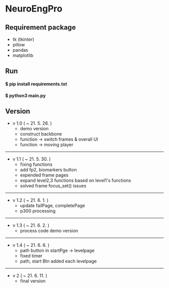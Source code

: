 # NeuroEngPro

## Requirement package
* tk (tkinter)
* pillow
* pandas
* matplotlib

## Run
#### $ pip install requirements.txt
#### $ python3 main.py

## Version
* v 1.0 ( ~ 21. 5. 26. )
    * demo version
    * construct backbone
    * function -> switch frames & overall UI
    * function -> moving player
---
* v 1.1 ( ~ 21. 5. 30. )
    * fixing functions
    * add fp2, biomarkers button
    * expended frame pages
    * expand level2,3 functions based on level1's functions
    * solved frame focus_set() issues
---
* v 1.2 ( ~ 21. 6. 1. )
    * update failPage, completePage
    * p300 processing
---
* v 1.3 ( ~ 21. 6. 2. )
    * process code demo version
---  
* v 1.4 ( ~ 21. 6. 6. )
    * path button in startPge -> levelpage
    * fixed timer
    * path, start Btn added each levelpage
---
* v 2 ( ~ 21. 6. 11. )
    * final version
